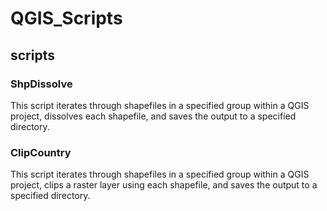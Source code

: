 # QGIS_Scripts
## scripts
### ShpDissolve
This script iterates through shapefiles in a specified group within a QGIS project, dissolves each shapefile, and saves the output to a specified directory.
### ClipCountry
This script iterates through shapefiles in a specified group within a QGIS project, clips a raster layer using each shapefile, and saves the output to a specified directory.